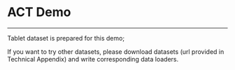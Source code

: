 # ACT Demo
-----------
Tablet dataset is prepared for this demo;

If you want to try other datasets, please download datasets (url provided in Technical Appendix) and write corresponding data loaders.
